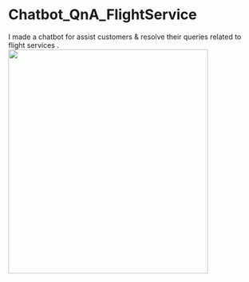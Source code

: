 # Chatbot_QnA_FlightService
I made a chatbot for assist customers &amp; resolve their queries related to flight services .
<img src ="[https://www.soais.com/wp-content/uploads/2020/12/UiPath-Chatbot.jpg)https://www.soais.com/wp-content/uploads/2020/12/UiPath-Chatbot.jpg](https://siamcomputing.com/wp-content/uploads/2022/05/Chatbot.png)https://siamcomputing.com/wp-content/uploads/2022/05/Chatbot.png" width=400 height=450/>
